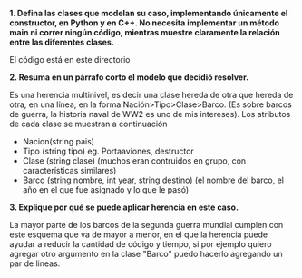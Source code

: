 **1. Defina las clases que modelan su caso, implementando únicamente el constructor, en Python y en C++. No necesita implementar un método main ni correr ningún código, mientras muestre claramente la relación entre las diferentes clases.**

El código está en este directorio

**2. Resuma en un párrafo corto el modelo que decidió resolver.**

Es una herencia multinivel, es decir una clase hereda de otra que hereda de otra, en una línea, en la forma Nación>Tipo>Clase>Barco. (Es sobre barcos de guerra, la historia naval de WW2 es uno de mis intereses). Los atributos de cada clase se muestran a continuación

* Nacion(string pais)
* Tipo (string tipo) eg. Portaaviones, destructor
* Clase (string clase) (muchos eran contruidos en grupo, con características similares)
* Barco (string nombre, int year, string destino) (el nombre del barco, el año en el que fue asignado y lo que le pasó)

**3. Explique por qué se puede aplicar herencia en este caso.**

La mayor parte de los barcos de la segunda guerra mundial cumplen con este esquema que va de mayor a menor, en el que la herencia puede ayudar a reducir la cantidad de código y tiempo, si por ejemplo quiero agregar otro argumento en la clase "Barco" puedo hacerlo agregando un par de lineas.

